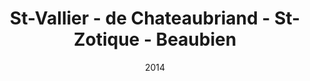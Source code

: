 ---
date: '2014'
title: 'St-Vallier - de Chateaubriand - St-Zotique - Beaubien'
type: ruelle_verte
district: 'Rosemont'
position: { lng: -73.60589307076097, lat: 45.535980026114345 }
---